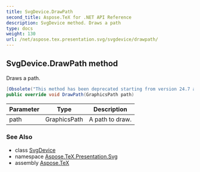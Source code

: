 ```yaml
---
title: SvgDevice.DrawPath
second_title: Aspose.TeX for .NET API Reference
description: SvgDevice method. Draws a path
type: docs
weight: 130
url: /net/aspose.tex.presentation.svg/svgdevice/drawpath/
---
```

## SvgDevice.DrawPath method

Draws a path.

```csharp
[Obsolete("This method has been deprecated starting from version 24.7 and will be hidden in version 24.10.")]
public override void DrawPath(GraphicsPath path)
```

| Parameter | Type | Description |
| --- | --- | --- |
| path | GraphicsPath | A path to draw. |

### See Also

* class [SvgDevice](../)
* namespace [Aspose.TeX.Presentation.Svg](../../svgdevice/)
* assembly [Aspose.TeX](../../../)



